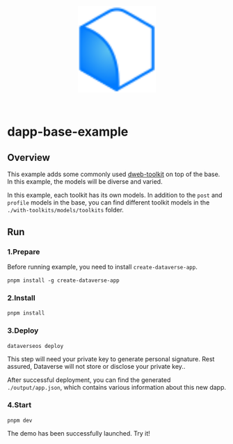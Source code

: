 <br/>
<p align="center">
<a href=" " target="_blank">
<img src="./vite.svg" width="180" alt="Dataverse logo">
</a >
</p >
<br/>

# dapp-base-example

## Overview

This example adds some commonly used [dweb-toolkit](https://github.com/dataverse-os/dweb-toolkits) on top of the base. In this example, the models will be diverse and varied.

In this example, each toolkit has its own models. In addition to the `post` and `profile` models in the base, you can find different toolkit models in the `./with-toolkits/models/toolkits` folder.

## Run

### 1.Prepare

Before running example, you need to install `create-dataverse-app`.

```
pnpm install -g create-dataverse-app
```

### 2.Install

```
pnpm install
```

### 3.Deploy

```
dataverseos deploy
```

This step will need your private key to generate personal signature. Rest assured, Dataverse will not store or disclose your private key..

After successful deployment, you can find the generated `./output/app.json`, which contains various information about this new dapp.

### 4.Start

```
pnpm dev
```

The demo has been successfully launched. Try it!
